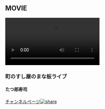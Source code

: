 ## MOVIE
<video controls>
  <source src="../../movie/page/ChannelRequest/movie01.webm">
  <source src="../../movie/page/ChannelRequest/movie01.mp4">
</video>

### 町のすし屋のまな板ライブ
#### たつ郎寿司

<a href="https://freshlive.tv/taturousushi" target="_blank" />チャンネルページ<img src="../../image/page/ChannelRequest/icon_share.png" alt="share" /></a>
